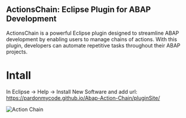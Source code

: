 ## ActionsChain: Eclipse Plugin for ABAP Development ##

ActionsChain is a powerful Eclipse plugin designed to streamline ABAP development by enabling users to manage chains of actions. With this plugin, developers can automate repetitive tasks throughout their ABAP projects.

# Intall 
In Eclipse -> Help -> Install New Software
and add url: https://pardonmycode.github.io/Abap-Action-Chain/pluginSite/




![Action Chain](ActionsChain.PNG "Action Chain")